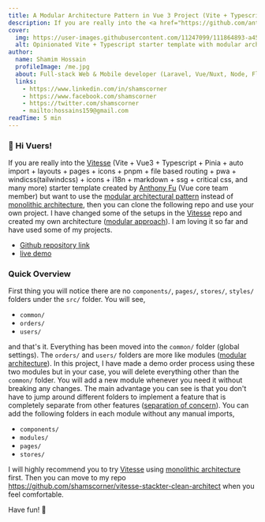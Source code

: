 ```yaml
---
title: A Modular Architecture Pattern in Vue 3 Project (Vite + Typescript)
description: If you are really into the <a href="https://github.com/antfu/vitesse">Vitesse</a> starter template created by Anthony Fu (Vue core team member) but want to use the modular architectural pattern instead of monolithic architecture, then you can clone this repo and use your own project.
cover:
  img: https://user-images.githubusercontent.com/11247099/111864893-a457fd00-899e-11eb-9f05-f4b88987541d.png
  alt: Opinionated Vite + Typescript starter template with modular architecture pattern.
author:
  name: Shamim Hossain
  profileImage: /me.jpg
  about: Full-stack Web & Mobile developer (Laravel, Vue/Nuxt, Node, Flutter) | Computer Science Engineer | Tech Enthusiast
  links:
    - https://www.linkedin.com/in/shamscorner
    - https://www.facebook.com/shamscorner
    - https://twitter.com/shamscorner
    - mailto:hossains159@gmail.com
readTime: 5 min
---
```


### 👋 Hi Vuers!

If you are really into the [Vitesse](https://github.com/antfu/vitesse) (Vite + Vue3 + Typescript + Pinia + auto import + layouts + pages + icons + pnpm + file based routing + pwa + windicss(tailwindcss) + icons + i18n + markdown + ssg + critical css, and many more) starter template created by [Anthony Fu](https://github.com/antfu) (Vue core team member) but want to use the [modular architectural pattern](https://en.wikipedia.org/wiki/Module_pattern) instead of [monolithic architecture](https://en.wikipedia.org/wiki/Monolithic_application), then you can clone the following repo and use your own project. I have changed some of the setups in the [Vitesse](https://github.com/antfu/vitesse) repo and created my own architecture ([modular approach](https://en.wikipedia.org/wiki/Module_pattern)). I am loving it so far and have used some of my projects.

- [Github repository link](https://github.com/shamscorner/vitesse-stackter-clean-architect)
- [live demo](https://vite-vue3-clean-arch.netlify.app/)

### Quick Overview

First thing you will notice there are no `components/`, `pages/`, `stores/`, `styles/` folders under the `src/` folder. You will see,

- `common/`
- `orders/`
- `users/`

and that's it. Everything has been moved into the `common/` folder (global settings). The `orders/` and `users/` folders are more like modules ([modular architecture](https://en.wikipedia.org/wiki/Module_pattern)). In this project, I have made a demo order process using these two modules but in your case, you will delete everything other than the `common/` folder. You will add a new module whenever you need it without breaking any changes. The main advantage you can see is that you don't have to jump around different folders to implement a feature that is completely separate from other features ([separation of concern](https://en.wikipedia.org/wiki/Separation_of_concerns)). You can add the following folders in each module without any manual imports,

- `components/`
- `modules/`
- `pages/`
- `stores/`

I will highly recommend you to try [Vitesse](https://github.com/antfu/vitesse) using [monolithic architecture](https://en.wikipedia.org/wiki/Monolithic_application) first. Then you can move to my repo https://github.com/shamscorner/vitesse-stackter-clean-architect when you feel comfortable.

Have fun! 🙂
